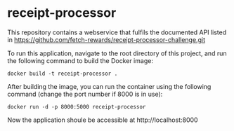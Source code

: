 # receipt-processor

This repository contains a webservice that fulfils the documented API listed in https://github.com/fetch-rewards/receipt-processor-challenge.git

To run this application, navigate to the root directory of this project, and run the following command to build the Docker image:

`docker build -t receipt-processor .`

After building the image, you can run the container using the following command (change the port number if 8000 is in use):

`docker run -d -p 8000:5000 receipt-processor`

Now the application shoule be accessible at http://localhost:8000